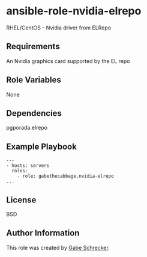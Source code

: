 # ansible-role-nvidia-elrepo

RHEL/CentOS - Nvidia driver from ELRepo

## Requirements

An Nvidia graphics card supported by the EL repo

## Role Variables

None

## Dependencies

pgporada.elrepo

## Example Playbook

    ---
    - hosts: servers
      roles:
        - role: gabethecabbage.nvidia-elrepo
    ...

## License

BSD

## Author Information

This role was created by [Gabe Schrecker](https://github.com/gabethecabbage).

